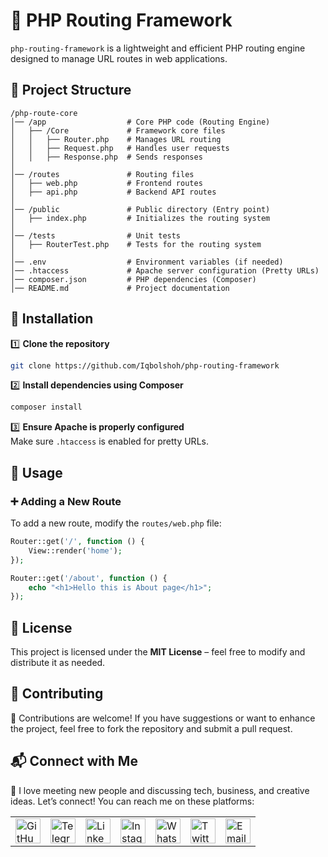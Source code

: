 # 📂 PHP Routing Framework

`php-routing-framework` is a lightweight and efficient PHP routing engine designed to manage URL routes in web applications.

## 📂 Project Structure
```
/php-route-core
│── /app                  # Core PHP code (Routing Engine)
│   ├── /Core             # Framework core files
│   │   ├── Router.php    # Manages URL routing
│   │   ├── Request.php   # Handles user requests
│   │   ├── Response.php  # Sends responses
│
│── /routes               # Routing files
│   ├── web.php           # Frontend routes
│   ├── api.php           # Backend API routes
│
│── /public               # Public directory (Entry point)
│   ├── index.php         # Initializes the routing system
│
│── /tests                # Unit tests
│   ├── RouterTest.php    # Tests for the routing system
│
│── .env                  # Environment variables (if needed)
│── .htaccess             # Apache server configuration (Pretty URLs)
│── composer.json         # PHP dependencies (Composer)
│── README.md             # Project documentation
```

## 📌 Installation

1️⃣ **Clone the repository**
```bash
git clone https://github.com/Iqbolshoh/php-routing-framework
```

2️⃣ **Install dependencies using Composer**
```bash
composer install
```

3️⃣ **Ensure Apache is properly configured**  
Make sure `.htaccess` is enabled for pretty URLs.

## 🚀 Usage

### ➕ Adding a New Route
To add a new route, modify the `routes/web.php` file:
```php
Router::get('/', function () {
    View::render('home');
});

Router::get('/about', function () {
    echo "<h1>Hello this is About page</h1>";
});
```

## 📜 License
This project is licensed under the **MIT License** – feel free to modify and distribute it as needed.

## 🤝 Contributing  

🎯 Contributions are welcome! If you have suggestions or want to enhance the project, feel free to fork the repository and submit a pull request.

## 📬 Connect with Me  

💬 I love meeting new people and discussing tech, business, and creative ideas. Let’s connect! You can reach me on these platforms:

<div align="center">
    <table>
        <tr>
            <td>
                <a href="https://github.com/iqbolshoh">
                    <img src="https://raw.githubusercontent.com/rahuldkjain/github-profile-readme-generator/master/src/images/icons/Social/github.svg"
                        height="40" width="40" alt="GitHub" />
                </a>
            </td>
            <td>
                <a href="https://t.me/iqbolshoh_777">
                    <img src="https://github.com/gayanvoice/github-active-users-monitor/blob/master/public/images/icons/telegram.svg"
                        height="40" width="40" alt="Telegram" />
                </a>
            </td>
            <td>
                <a href="https://www.linkedin.com/in/iiqbolshoh/">
                    <img src="https://github.com/gayanvoice/github-active-users-monitor/blob/master/public/images/icons/linkedin.svg"
                        height="40" width="40" alt="LinkedIn" />
                </a>
            </td>
            <td>
                <a href="https://instagram.com/iqbolshoh_777" target="blank">
                    <img src="https://raw.githubusercontent.com/rahuldkjain/github-profile-readme-generator/master/src/images/icons/Social/instagram.svg"
                        alt="Instagram" height="40" width="40" />
                </a>
            </td>
            <td>
                <a href="https://wa.me/qr/22PVFQSMQQX4F1">
                    <img src="https://github.com/gayanvoice/github-active-users-monitor/blob/master/public/images/icons/whatsapp.svg"
                        height="40" width="40" alt="WhatsApp" />
                </a>
            </td>
            <td>
                <a href="https://x.com/iqbolshoh_777">
                    <img src="https://img.shields.io/badge/X-000000?style=for-the-badge&logo=x&logoColor=white" height="40"
                        width="40" alt="Twitter" />
                </a>
            </td>
            <td>
                <a href="mailto:iilhomjonov777@gmail.com">
                    <img src="https://github.com/gayanvoice/github-active-users-monitor/blob/master/public/images/icons/gmail.svg"
                        height="40" width="40" alt="Email" />
                </a>
            </td>
        </tr>
    </table>
</div>
